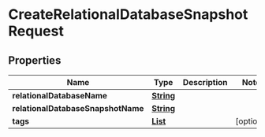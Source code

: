 

# CreateRelationalDatabaseSnapshotRequest


## Properties

| Name | Type | Description | Notes |
|------------ | ------------- | ------------- | -------------|
|**relationalDatabaseName** | [**String**](String.md) |  |  |
|**relationalDatabaseSnapshotName** | [**String**](String.md) |  |  |
|**tags** | [**List**](List.md) |  |  [optional] |



